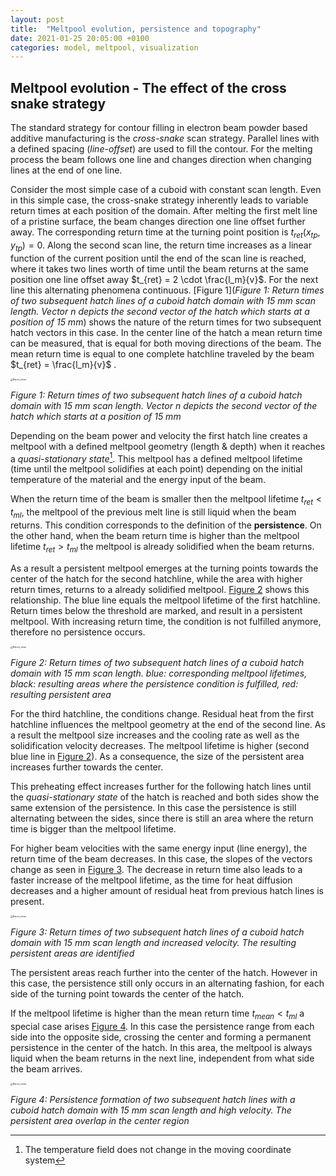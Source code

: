```yaml
---
layout: post
title:  "Meltpool evolution, persistence and topography"
date: 2021-01-25 20:05:00 +0100
categories: model, meltpool, visualization
---
```


## Meltpool evolution - The effect of the cross snake strategy

The standard strategy for contour filling in electron beam powder based additive manufacturing is the *cross-snake* scan strategy. Parallel lines with a defined spacing (*line-offset*) are used to fill the contour. For the melting process the beam follows one line and changes direction when changing lines at the end of one line.

Consider the most simple case of a cuboid with constant scan length. Even in this simple case, the cross-snake strategy inherently leads to variable return times at each position of the domain. After melting the first melt line of a pristine surface, the beam changes direction one line offset further away. The corresponding return time at the turning point position is $t_{ret}(x_{tp}, y_{tp})=0$. Along the second scan line, the return time increases as a linear function of the current position until the end of the scan line is reached, where it takes two lines worth of time until the beam returns at the same position one line offset away $t_{ret} = 2 \cdot \frac{l_m}{v}$. For the next line this alternating phenomena continuous. [Figure 1](*Figure 1: Return times of two subsequent hatch lines of  a cuboid hatch domain with 15 mm scan length. Vector n depicts the second vector of the hatch which starts at a position of 15 mm*) shows the nature of the return times for two subsequent hatch vectors in this case. In the center line of the hatch a mean return time can be measured, that is equal for both moving directions of the beam. The mean return time is equal to one complete hatchline traveled by the beam $t_{ret} = \frac{l_m}{v}$ . 

<img src="https://theexitstrategy.github.io/assets/img//Return_times.png" align="center" alt="Return_times" style="zoom:25%;"  />



*Figure 1: Return times of two subsequent hatch lines of  a cuboid hatch domain with 15 mm scan length. Vector n depicts the second vector of the hatch which starts at a position of 15 mm*

Depending on the beam power and velocity the first hatch line creates a meltpool with a defined meltpool geometry (length & depth) when it reaches a *quasi-stationary state*[^1]. This meltpool has a defined meltpool lifetime (time until the meltpool solidifies at each point) depending on the initial temperature of the material and the energy input of the beam.

When the return time of the beam is smaller then the meltpool lifetime $t_{ret} <t_{ml}$, the meltpool of the previous melt line is still liquid when the beam returns. This condition corresponds to the definition of the **persistence**.  On the other hand, when the beam return time is higher than the meltpool lifetime $t_{ret} > t_{ml}$ the meltpool is already solidified when the beam returns. 

As a result a persistent meltpool emerges at the turning points towards the center of the hatch for the second hatchline, while the area with higher return times, returns to a already solidified meltpool. [Figure 2]() shows this relationship. The blue line equals the meltpool lifetime of the first hatchline. Return times below the threshold are marked, and result in a persistent meltpool. With increasing return time, the condition is not fulfilled anymore, therefore no persistence occurs.

<img src="https://theexitstrategy.github.io/assets/img/Return_times_Meltpool_Lifetime_Persistence_increase.png" align="center" alt="Return_times" style="zoom:25%;"  />

*Figure 2: Return times of two subsequent hatch lines of a cuboid hatch domain with 15 mm scan length. blue: corresponding meltpool lifetimes, black: resulting areas where the persistence condition is fulfilled, red: resulting persistent area*

For the third hatchline, the conditions change. Residual heat from the first hatchline influences the meltpool geometry at the end of the second line. As a result the meltpool size increases and the cooling rate as well as the solidification velocity decreases. The meltpool lifetime is higher (second blue line in [Figure 2]()). As a consequence, the size of the persistent area increases further towards the center. 

This preheating effect increases further for the following hatch lines until the *quasi-stationary state* of the hatch is reached and both sides show the same extension of the persistence. In this case the persistence is still alternating between the sides, since there is still an area where the return time is bigger than the meltpool lifetime.

For higher beam velocities with the same energy input (line energy), the return time of the beam decreases. In this case, the slopes of the vectors change as seen in [Figure 3](). The decrease in return time also leads to a faster increase of the meltpool lifetime, as the time for heat diffusion decreases and a higher amount of residual heat from previous hatch lines is present. 

<img src="https://theexitstrategy.github.io/assets/img/Return_times_Meltpool_Lifetime_Persistence_higher_velocity.png" align="center" alt="Return_times" style="zoom:25%;"  />

*Figure 3: Return times of two subsequent hatch lines of a cuboid hatch domain with 15 mm scan length and increased velocity. The resulting persistent areas are identified*

The persistent areas reach further into the center of the hatch. However in this case, the persistence still only occurs in an alternating fashion, for each side of the turning point towards the center of the hatch.

If the meltpool lifetime is higher than the mean return time $t_{mean} < t_{ml}$ a special case arises [Figure 4](). In this case the persistence range from each side into the opposite side, crossing the center and forming a permanent persistence in the center of the hatch. In this area, the meltpool is always liquid when the beam returns in the next line, independent from what side the beam arrives.

<img src="https://theexitstrategy.github.io/assets/img/Return_times_Meltpool_Lifetime_Persistence_higher_velocity_overlapp.png" align="center" alt="Return_times" style="zoom:25%;"  />

*Figure 4: Persistence formation of two subsequent hatch lines with a cuboid hatch domain with 15 mm scan length and high velocity. The persistent area overlap in the center region*



[^1]: The temperature field does not change in the moving  coordinate system

